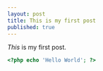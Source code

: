 ```yaml
---
layout: post
title: This is my first post
published: true
---
```


_This_ is my first post.

```php
<?php echo 'Hello World'; ?>
```
